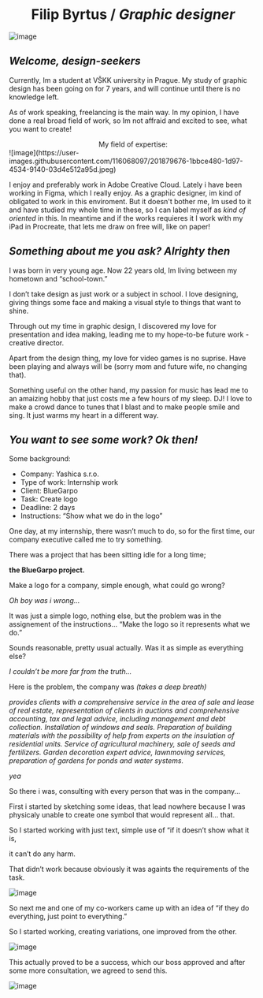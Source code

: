 <h1> <center> <b> Filip Byrtus </b> / <i> Graphic designer </i> </center> </h1>



![image](https://user-images.githubusercontent.com/116068097/201880432-882e87d8-f4d2-4b0a-9cdf-f38e18553ff5.jpeg)




<h2> <i> Welcome, design-seekers </i> </h2>

Currently, Im a student at VŠKK university in Prague. My study of graphic 
design has been going on for 7 years, and will continue until there is no 
knowledge left.

As of work speaking, freelancing is the main way. In my opinion, I have done a 
real broad field of work, so Im not affraid and excited to see, what you want to 
create!

<center> My field of expertise: </center>
![image](https://user-images.githubusercontent.com/116068097/201879676-1bbce480-1d97-4534-9140-03d4e512a95d.jpeg)

I enjoy and preferably work in Adobe Creative Cloud. Lately i have been working in Figma, which I really enjoy.
As a graphic designer, im kind of obligated to work in this enviroment. But it doesn't bother me, Im used to it and have studied my whole time in these, so I can label myself as <i> kind of oriented </i> in this.
In meantime and if the works requieres it I work with my iPad in Procreate, that lets me draw on free will, like on paper!


<h2> <i>Something about me you ask? Alrighty then </i> </h2>

I was born in very young age. Now 22 years old, Im living between my 
hometown and “school-town.”


I don’t take design as just work or a subject in school. I love designing, giving 
things some face and making a visual style to things that want to shine.


Through out my time in graphic design, I discovered my love for presentation 
and idea making, leading me to my hope-to-be future work - creative director.


Apart from the design thing, my love for video games is no suprise. Have been 
playing and always will be (sorry mom and future wife, no changing that).


Something useful on the other hand, my passion for music has lead me to an 
amaizing hobby that just costs me a few hours of my sleep. DJ! I love to make 
a crowd dance to tunes that I blast and to make people smile and sing. It just 
warms my heart in a different way.

<h2> <i> You want to see some work? Ok then! </i> </h2>


Some background:

<ul>
  <li> Company: Yashica s.r.o. </li>
  <li> Type of work: Internship work </li>
  <li> Client: BlueGarpo </li>
  <li> Task: Create logo </li>
  <li> Deadline: 2 days </li>
  <li> Instructions: “Show what we do in the logo” </li>
</ul>


One day, at my internship, there wasn’t much to do, so for the first time, our 
company executive called me to try something.

There was a project that has been sitting idle for a long time; 

<b> the BlueGarpo project. </b>


Make a logo for a company, simple enough, what could go wrong?


<i> Oh boy was i wrong... </i>


It was just a simple logo, nothing else, but the problem was in the assignement 
of the instructions... “Make the logo so it represents what we do.”

Sounds reasonable, pretty usual actually. Was it as simple as everything else?

<i> I couldn’t be more far from the truth... </i>

Here is the problem, the company was <i> (takes a deep breath) </i>

<i> provides clients with a comprehensive service in the area of ​sale and lease of real 
estate, representation of clients in auctions and comprehensive accounting, tax and legal 
advice, including management and debt collection.
Installation of windows and seals.
Preparation of building materials with the possibility of 
help from experts on the insulation of residential units.
Service of agricultural machinery, sale of seeds and fertilizers. Garden decoration expert 
advice, lawnmoving services, preparation of gardens for ponds and water systems. </i>


<right> <i> yea </i> </right>


So there i was, consulting with every person that was in the company...


First i started by sketching some ideas, that lead nowhere because I was 
physicaly unable to create one symbol that would represent all... that.


So I started working with just text, simple use of “if it doesn’t show what it is, 

it can’t do any harm.

That didn’t work because obviously it was againts the requirements of the task.

![image](https://user-images.githubusercontent.com/116068097/201890953-f6767e3e-2a77-4661-bd32-c2ff9252d764.jpeg)

So next me and one of my co-workers came up with an idea of “if they do 
everything, just point to everything.”


So I started working, creating variations, one improved from the other.

![image](https://user-images.githubusercontent.com/116068097/201891128-fefe4e7f-8b2c-49ad-b7b0-0ff1b282ade3.jpeg)

This actually proved to be a success, which our boss approved and after some 
more consultation, we agreed to send this.

![image](https://user-images.githubusercontent.com/116068097/201891316-8548ee53-bb43-46d6-a614-0aff5db3c27e.jpeg)
